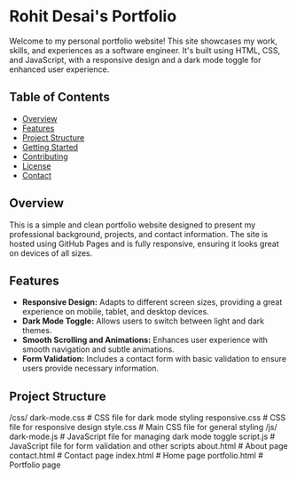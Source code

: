 # Rohit Desai's Portfolio

Welcome to my personal portfolio website! This site showcases my work, skills, and experiences as a software engineer. It's built using HTML, CSS, and JavaScript, with a responsive design and a dark mode toggle for enhanced user experience.

## Table of Contents

- [Overview](#overview)
- [Features](#features)
- [Project Structure](#project-structure)
- [Getting Started](#getting-started)
- [Contributing](#contributing)
- [License](#license)
- [Contact](#contact)

## Overview

This is a simple and clean portfolio website designed to present my professional background, projects, and contact information. The site is hosted using GitHub Pages and is fully responsive, ensuring it looks great on devices of all sizes.

## Features

- **Responsive Design:** Adapts to different screen sizes, providing a great experience on mobile, tablet, and desktop devices.
- **Dark Mode Toggle:** Allows users to switch between light and dark themes.
- **Smooth Scrolling and Animations:** Enhances user experience with smooth navigation and subtle animations.
- **Form Validation:** Includes a contact form with basic validation to ensure users provide necessary information.

## Project Structure

/css/
    dark-mode.css       # CSS file for dark mode styling
    responsive.css      # CSS file for responsive design
    style.css           # Main CSS file for general styling
/js/
    dark-mode.js        # JavaScript file for managing dark mode toggle
    script.js           # JavaScript file for form validation and other scripts
about.html              # About page
contact.html            # Contact page
index.html              # Home page
portfolio.html          # Portfolio page
